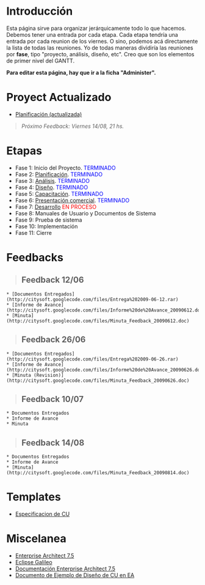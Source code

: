 # Introducción #

Esta página sirve para organizar jerárquicamente todo lo que hacemos. Debemos tener una entrada por cada etapa. Cada etapa tendría una entrada por cada reunion de los viernes. O sino, podemos acá directamente la lista de todas las reuniones. Yo de todas maneras dividiría las reuniones por **fase**, tipo "proyecto, análisis, diseño, etc". Creo que son los elementos de primer nivel del GANTT.

**Para editar esta página, hay que ir a la ficha "Administer".**

# Proyect Actualizado #

  * [Planificación (actualizada)](http://citysoft.googlecode.com/files/Planificacion_ultimo.mpp)

> _Próximo Feedback: Viernes 14/08, 21 hs._

# Etapas #

  * Fase 1: Inicio del Proyecto. <font color='0000FF'> TERMINADO </font>
  * Fase 2: [Planificación](Planificacion.md). <font color='0000FF'> TERMINADO </font>
  * Fase 3: [Análisis](Analisis.md). <font color='0000FF'> TERMINADO </font>
  * Fase 4: [Diseño](Disenio.md). <font color='0000FF'> TERMINADO </font>
  * Fase 5: [Capacitación](Capacitacion.md). <font color='0000FF'> TERMINADO </font>
  * Fase 6: [Presentación comercial](Presentacion_comercial.md). <font color='0000FF'> TERMINADO </font>
  * Fase 7: [Desarrollo](Desarrollo.md) <font color='FF0000'> EN PROCESO </font>
  * Fase 8: Manuales de Usuario y Documentos de Sistema
  * Fase 9: Prueba de sistema
  * Fase 10: Implementación
  * Fase 11: Cierre

# Feedbacks #

> ## Feedback 12/06 ##
    * [Documentos Entregados](http://citysoft.googlecode.com/files/Entrega%202009-06-12.rar)
    * [Informe de Avance](http://citysoft.googlecode.com/files/Informe%20de%20Avance_20090612.doc)
    * [Minuta](http://citysoft.googlecode.com/files/Minuta_Feedback_20090612.doc)

> ## Feedback 26/06 ##
    * [Documentos Entregados](http://citysoft.googlecode.com/files/Entrega%202009-06-26.rar)
    * [Informe de Avance](http://citysoft.googlecode.com/files/Informe%20de%20Avance_20090626.doc)
    * [Minuta (Revision)](http://citysoft.googlecode.com/files/Minuta_Feedback_20090626.doc)

> ## Feedback 10/07 ##
    * Documentos Entregados
    * Informe de Avance
    * Minuta

> ## Feedback 14/08 ##
    * Documentos Entregados
    * Informe de Avance
    * [Minuta](http://citysoft.googlecode.com/files/Minuta_Feedback_20090814.doc)


# Templates #

  * [Especificacion de CU](http://citysoft.googlecode.com/files/Caso_de%20Uso.doc)

# Miscelanea #

  * [Enterprise Architect 7.5](http://citysoft.googlecode.com/files/Sparx%20Systems%20Enterprise%20Architect%207.5.844.zip)
  * [Eclipse Galileo](http://www.eclipse.org)
  * [Documentación Enterprise Architect 7.5](http://citysoft.googlecode.com/files/Documentacion%20Enterprise%20Architect.zip)
  * [Documento de Ejemplo de Diseño de CU en EA](http://citysoft.googlecode.com/files/El_Modelo_de_Casos_de_Uso.pdf)